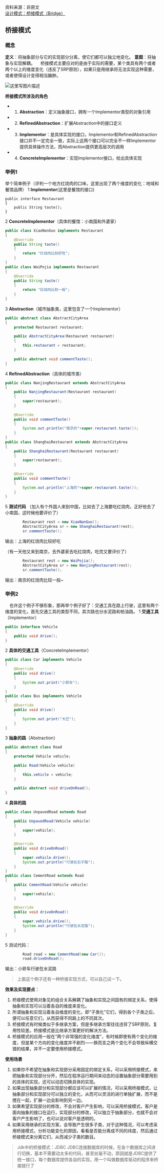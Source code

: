 资料来源：非原文<br/>
[设计模式：桥接模式（Bridge）](https://blog.csdn.net/weixin_34303897/article/details/90333545?ops_request_misc=%257B%2522request%255Fid%2522%253A%2522170485825616800226595981%2522%252C%2522scm%2522%253A%252220140713.130102334.pc%255Fall.%2522%257D&request_id=170485825616800226595981&biz_id=0&utm_medium=distribute.pc_search_result.none-task-blog-2~all~first_rank_ecpm_v1~rank_v31_ecpm-4-90333545-null-null.142^v99^pc_search_result_base4&utm_term=JAVA%E8%AE%BE%E8%AE%A1%E6%A8%A1%E5%BC%8F%E5%88%9D%E6%8E%A2%E6%A1%A5%E6%8E%A5%E6%A8%A1%E5%BC%8F&spm=1018.2226.3001.4187)



## 桥接模式

### 概念

**定义**：将抽象部分与它的实现部分分离，使它们都可以独立地变化。
**意图**：将抽象与实现解耦。
 桥接模式主要应对的是由于实际的需要，某个类具有两个或者两个以上的维度变化（违反了SRP原则），如果只是用继承将无法实现这种需要，或者使得设计变得相当臃肿。

![这里写图片描述](img/20160328190002031.png)

**桥接模式所涉及的角色**

- 1. **Abstraction**：定义抽象接口，拥有一个Implementor类型的对象引用<br/>
- 2. **RefinedAbstraction**：扩展Abstraction中的接口定义<br/>
- 3. **Implementor**：是具体实现的接口，Implementor和RefinedAbstraction接口并不一定完全一致，实际上这两个接口可以完全不一样Implementor提供具体操作方法，而Abstraction提供更高层次的调用<br/>
- 4. **ConcreteImplementor**：实现Implementor接口，给出具体实现<br/>

### 举例1

举个简单例子（评判一个地方红烧肉的口味，这里出现了两个维度的变化：地域和餐馆品牌）
1 **Implementor**(这里是餐馆的接口)

```
public interface Restaurant
{
    public String taste();
}
```

2 **ConcreteImplementor**（具体的餐馆：小南国和外婆家）

```java
public class XiaoNanGuo implements Restaurant
{
    @Override
    public String taste()
    {
        return "红烧肉比较好吃";
    }
}
public class WaiPojia implements Restaurant
{
    @Override
    public String taste()
    {
        return "红烧肉比较一般";
    }
}
```

3 **Abstraction**（城市抽象类，这里包含了一个Implementor）

```csharp
public abstract class AbstractCityArea
{
    protected Restaurant restaurant;
 
    public AbstractCityArea(Restaurant restaurant)
    {
        this.restaurant = restaurant;
    }
 
    public abstract void commentTaste();
}

```

4 **RefinedAbstraction**（具体的城市类）

```java
public class NanjingRestaurant extends AbstractCityArea
{
    public NanjingRestaurant(Restaurant restaurant)
    {
        super(restaurant);
    }
 
    @Override
    public void commentTaste()
    {
        System.out.println("南京的"+super.restaurant.taste());
    }
}
public class ShanghaiRestaurant extends AbstractCityArea
{
    public ShanghaiRestaurant(Restaurant restaurant)
    {
        super(restaurant);
    }
 
    @Override
    public void commentTaste()
    {
        System.out.println("上海的"+super.restaurant.taste());
    }
}
```

5 **测试代码**
（加入有个外国人来到中国，比如去了上海要吃红烧肉，正好他去了小南国，这时候他要评价了）

```java
        Restaurant rest = new XiaoNanGuo();
        AbstractCityArea sr = new ShanghaiRestaurant(rest);
        sr.commentTaste();
```

输出：上海的红烧肉比较好吃

（有一天他又来到南京，去外婆家去吃红烧肉，吃完又要评价了）

```csharp
        Restaurant rest = new WaiPojia();
        AbstractCityArea sr = new NanjingRestaurant(rest);
        sr.commentTaste();
```

输出：南京的红烧肉比较一般~

### 举例2

 也许这个例子不够形象，那再举个例子好了：交通工具在路上行驶，这里有两个维度的变化，首先交通工具的类型不同，其次路也分水泥路和柏油路。
1 **交通工具**（Implementor）

```java
public interface Vehicle
{
    public void drive();
}
```

2 **具体的交通工具**（ConcreteImplementor）

```java
public class Car implements Vehicle
{
    @Override
    public void drive()
    {
        System.out.print("小轿车");
    }
}
public class Bus implements Vehicle
{
    @Override
    public void drive()
    {
        System.out.print("大巴");
    }
}
```

3 **抽象的路**（Abstraction）

```csharp
public abstract class Road
{
    protected Vehicle vehicle;
 
    public Road(Vehicle vehicle)
    {
        this.vehicle = vehicle;
    }
 
    public abstract void driveOnRoad();
}
```

4 **具体的路**

```java
public class UnpavedRoad extends Road
{
    public UnpavedRoad(Vehicle vehicle)
    {
        super(vehicle);
    }
 
    @Override
    public void driveOnRoad()
    {
        super.vehicle.drive();
        System.out.println("行驶在石子路");
    }
}
public class CementRoad extends Road
{
    public CementRoad(Vehicle vehicle)
    {
        super(vehicle);
    }
 
    @Override
    public void driveOnRoad()
    {
        super.vehicle.drive();
        System.out.println("行驶在水泥路");
    }
}
```

5 测试代码：

```csharp
        Road road = new CementRoad(new Car());
        road.driveOnRoad();
```

输出：小轿车行驶在水泥路

> 上面这个例子还有一种桥接实现方式，可以自己试一下。

**效果及实现要点**：

1. 桥接模式使用对象见的组合关系解耦了抽象和实现之间固有的绑定关系，使得抽象和实现可以沿着各自的维度来变化。
2. 所谓抽象和实现沿着各自维度的变化，即“子类化”它们，得到各个子类之后，便可以任意它们，从而获得不同路上的不同其次。
3. 桥接模式有时候类似于多继承方案，但是多继承方案往往违背了SRP原则，复用性较差。桥接模式是比继承方案更好的解决方法。
4. 桥接模式的应用一般在“两个非常强的变化维度”，有时候即使有两个变化的维度，但是某个方向的变化维度并不剧烈——换而言之两个变化不会导致纵横交错的结果，并不一定要使用桥接模式。

**使用场景**

1. 如果你不希望在抽象和实现部分采用固定的绑定关系，可以采用桥接模式，来把抽象和实现部分分开，然后在程序运行期间来动态的设置抽象部分需要用到的具体的实现，还可以动态切换具体的实现。
2. 如果出现抽象部分和实现部分都应该可以扩展的情况，可以采用桥接模式，让抽象部分和实现部分可以独立的变化，从而可以灵活的进行单独扩展，而不是搅在一起，扩展一边会影响到另一边。
3. 如果希望实现部分的修改，不会对客户产生影响，可以采用桥接模式，客户是面向抽象的接口在运行，实现部分的修改，可以独立于抽象部分，也就不会对客户产生影响了，也可以说对客户是透明的。
4. 如果采用继承的实现方案，会导致产生很多子类，对于这种情况，可以考虑采用桥接模式，分析功能变化的原因，看看是否能分离成不同的纬度，然后通过桥接模式来分离它们，从而减少子类的数目。

> Jdk中的桥接模式：JDBC
> JDBC连接数据库的时候，在各个数据库之间进行切换，基本不需要动太多的代码，甚至丝毫不动，原因就是JDBC提供了统一接口，每个数据库提供各自的实现，用一个叫做数据库驱动的程序来桥接就行了